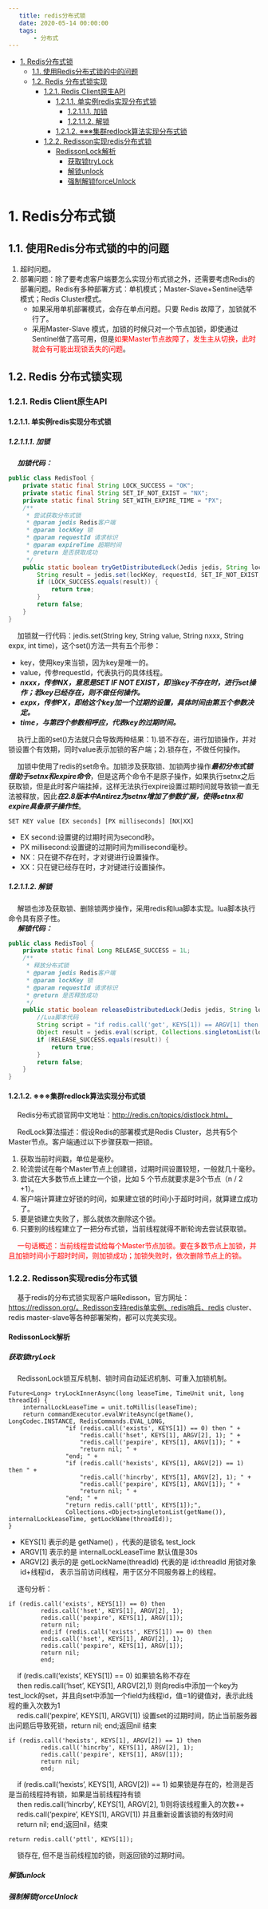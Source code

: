 ```yaml
---
   title: redis分布式锁
   date: 2020-05-14 00:00:00
   tags:
       - 分布式
---
```


<!-- TOC -->

- [1. Redis分布式锁](#1-redis分布式锁)
    - [1.1. 使用Redis分布式锁的中的问题](#11-使用redis分布式锁的中的问题)
    - [1.2. Redis 分布式锁实现](#12-redis-分布式锁实现)
        - [1.2.1. Redis Client原生API](#121-redis-client原生api)
            - [1.2.1.1. 单实例redis实现分布式锁](#1211-单实例redis实现分布式锁)
                - [1.2.1.1.1. 加锁](#12111-加锁)
                - [1.2.1.1.2. 解锁](#12112-解锁)
            - [1.2.1.2. ※※※集群redlock算法实现分布式锁](#1212-※※※集群redlock算法实现分布式锁)
        - [1.2.2. Redisson实现redis分布式锁](#122-redisson实现redis分布式锁)
            - [RedissonLock解析](#redissonlock解析)
                - [获取锁tryLock](#获取锁trylock)
                - [解锁unlock](#解锁unlock)
                - [强制解锁forceUnlock](#强制解锁forceunlock)

<!-- /TOC -->


# 1. Redis分布式锁  
## 1.1. 使用Redis分布式锁的中的问题  
1. 超时问题。  
2. 部署问题：除了要考虑客户端要怎么实现分布式锁之外，还需要考虑Redis的部署问题。Redis有多种部署方式：单机模式；Master-Slave+Sentinel选举模式；Redis Cluster模式。  
    * 如果采用单机部署模式，会存在单点问题。只要 Redis 故障了，加锁就不行了。  
    * 采用Master-Slave 模式，加锁的时候只对一个节点加锁，即使通过 Sentinel做了高可用，但是<font color="red">如果Master节点故障了，发生主从切换，此时就会有可能出现锁丢失的问题</font>。  

## 1.2. Redis 分布式锁实现  
### 1.2.1. Redis Client原生API  
#### 1.2.1.1. 单实例redis实现分布式锁  

##### 1.2.1.1.1. 加锁  
&emsp; ***加锁代码：***  

```java
public class RedisTool {
    private static final String LOCK_SUCCESS = "OK";
    private static final String SET_IF_NOT_EXIST = "NX";
    private static final String SET_WITH_EXPIRE_TIME = "PX";
    /**
     * 尝试获取分布式锁
     * @param jedis Redis客户端
     * @param lockKey 锁
     * @param requestId 请求标识
     * @param expireTime 超期时间
     * @return 是否获取成功
     */
    public static boolean tryGetDistributedLock(Jedis jedis, String lockKey, String requestId, int expireTime) {
        String result = jedis.set(lockKey, requestId, SET_IF_NOT_EXIST, SET_WITH_EXPIRE_TIME, expireTime);
        if (LOCK_SUCCESS.equals(result)) {
            return true;
        }
        return false;
    }
}
```
&emsp; 加锁就一行代码：jedis.set(String key, String value, String nxxx, String expx, int time)，这个set()方法一共有五个形参：  

* key，使用key来当锁，因为key是唯一的。  
* value，传参requestId，代表执行的具体线程。  
* ***nxxx，传参NX，意思是SET IF NOT EXIST，即当key不存在时，进行set操作；若key已经存在，则不做任何操作。***  
* ***expx，传参PX，即给这个key加一个过期的设置，具体时间由第五个参数决定。***  
* ***time，与第四个参数相呼应，代表key的过期时间。***  

&emsp; 执行上面的set()方法就只会导致两种结果：1).锁不存在，进行加锁操作，并对锁设置个有效期，同时value表示加锁的客户端；2).锁存在，不做任何操作。  

&emsp; 加锁中使用了redis的set命令。加锁涉及获取锁、加锁两步操作***最初分布式锁借助于setnx和expire命令***，但是这两个命令不是原子操作，如果执行setnx之后获取锁，但是此时客户端挂掉，这样无法执行expire设置过期时间就导致锁一直无法被释放，因此***在2.8版本中Antirez为setnx增加了参数扩展，使得setnx和expire具备原子操作性***。  

```
SET KEY value [EX seconds] [PX milliseconds] [NX|XX]
``` 
* EX second:设置键的过期时间为second秒。  
* PX millisecond:设置键的过期时间为millisecond毫秒。  
* NX：只在键不存在时，才对键进行设置操作。  
* XX：只在键已经存在时，才对键进行设置操作。  

##### 1.2.1.1.2. 解锁  
&emsp; 解锁也涉及获取锁、删除锁两步操作，采用redis和lua脚本实现。lua脚本执行命令具有原子性。  
&emsp; ***解锁代码：***  

```java
public class RedisTool {
    private static final Long RELEASE_SUCCESS = 1L;
    /**
     * 释放分布式锁
     * @param jedis Redis客户端
     * @param lockKey 锁
     * @param requestId 请求标识
     * @return 是否释放成功
     */
    public static boolean releaseDistributedLock(Jedis jedis, String lockKey, String requestId) {
        //Lua脚本代码
        String script = "if redis.call('get', KEYS[1]) == ARGV[1] then return redis.call('del', KEYS[1]) else return 0 end";
        Object result = jedis.eval(script, Collections.singletonList(lockKey), Collections.singletonList(requestId));
        if (RELEASE_SUCCESS.equals(result)) {
            return true;
        }
        return false;
    }
}
```

#### 1.2.1.2. ※※※集群redlock算法实现分布式锁  
&emsp; Redis分布式锁官网中文地址：http://redis.cn/topics/distlock.html。 

&emsp; RedLock算法描述：假设Redis的部署模式是Redis Cluster，总共有5个Master节点。客户端通过以下步骤获取一把锁。  
1. 获取当前时间戳，单位是毫秒。  
2. 轮流尝试在每个Master节点上创建锁，过期时间设置较短，一般就几十毫秒。  
3. 尝试在大多数节点上建立一个锁，比如 5 个节点就要求是3个节点（n / 2 +1）。  
4. 客户端计算建立好锁的时间，如果建立锁的时间小于超时时间，就算建立成功了。  
5. 要是锁建立失败了，那么就依次删除这个锁。  
6. 只要别的线程建立了一把分布式锁，当前线程就得不断轮询去尝试获取锁。  

&emsp; <font color="red">一句话概述：当前线程尝试给每个Master节点加锁。要在多数节点上加锁，并且加锁时间小于超时时间，则加锁成功；加锁失败时，依次删除节点上的锁。</font>  

### 1.2.2. Redisson实现redis分布式锁  
&emsp; 基于redis的分布式锁实现客户端Redisson，官方网址：https://redisson.org/。Redisson支持redis单实例、redis哨兵、redis cluster、redis master-slave等各种部署架构，都可以完美实现。  
<!-- 
https://mp.weixin.qq.com/s?__biz=MzI5OTIyMjQxMA==&mid=2247485439&idx=1&sn=5eba3992109fadf245d7b56ff4a45635&chksm=ec98931adbef1a0c0ad4a4c309bfc3000bc6271e1739f3ecb79361ecbe18d399adb3ca628c56&scene=21#wechat_redirect

https://mp.weixin.qq.com/s/LLi_7DedZfSsZyDr2OdOrg

https://mp.weixin.qq.com/s/fuaUXuJbskqcFgsrwnPhZQ
-->

#### RedissonLock解析
##### 获取锁tryLock  
&emsp; RedissonLock锁互斥机制、锁时间自动延迟机制、可重入加锁机制。  

```
Future<Long> tryLockInnerAsync(long leaseTime, TimeUnit unit, long threadId) {
    internalLockLeaseTime = unit.toMillis(leaseTime);
    return commandExecutor.evalWriteAsync(getName(), LongCodec.INSTANCE, RedisCommands.EVAL_LONG,
                "if (redis.call('exists', KEYS[1]) == 0) then " +
                    "redis.call('hset', KEYS[1], ARGV[2], 1); " +
                    "redis.call('pexpire', KEYS[1], ARGV[1]); " +
                    "return nil; " +
                "end; " +
                "if (redis.call('hexists', KEYS[1], ARGV[2]) == 1) then " +
                    "redis.call('hincrby', KEYS[1], ARGV[2], 1); " +
                    "redis.call('pexpire', KEYS[1], ARGV[1]); " +
                    "return nil; " +
                "end; " +
                "return redis.call('pttl', KEYS[1]);",
                Collections.<Object>singletonList(getName()), internalLockLeaseTime, getLockName(threadId));
}
```

* KEYS[1] 表示的是 getName() ，代表的是锁名 test_lock  
* ARGV[1] 表示的是 internalLockLeaseTime 默认值是30s  
* ARGV[2] 表示的是 getLockName(threadId) 代表的是 id:threadId 用锁对象id+线程id， 表示当前访问线程，用于区分不同服务器上的线程。  

&emsp; 逐句分析：

```
if (redis.call('exists', KEYS[1]) == 0) then 
         redis.call('hset', KEYS[1], ARGV[2], 1); 
         redis.call('pexpire', KEYS[1], ARGV[1]); 
         return nil;
         end;if (redis.call('exists', KEYS[1]) == 0) then 
         redis.call('hset', KEYS[1], ARGV[2], 1); 
         redis.call('pexpire', KEYS[1], ARGV[1]); 
         return nil;
         end;
```
&emsp; if (redis.call(‘exists’, KEYS[1]) == 0) 如果锁名称不存在  
&emsp; then redis.call(‘hset’, KEYS[1], ARGV[2],1) 则向redis中添加一个key为test_lock的set，并且向set中添加一个field为线程id，值=1的键值对，表示此线程的重入次数为1  
&emsp; redis.call(‘pexpire’, KEYS[1], ARGV[1]) 设置set的过期时间，防止当前服务器出问题后导致死锁，return nil; end;返回nil 结束  

```
if (redis.call('hexists', KEYS[1], ARGV[2]) == 1) then 
         redis.call('hincrby', KEYS[1], ARGV[2], 1); 
         redis.call('pexpire', KEYS[1], ARGV[1]);
         return nil; 
         end;
```
&emsp; if (redis.call(‘hexists’, KEYS[1], ARGV[2]) == 1) 如果锁是存在的，检测是否是当前线程持有锁，如果是当前线程持有锁  
&emsp; then redis.call(‘hincrby’, KEYS[1], ARGV[2], 1)则将该线程重入的次数++  
&emsp; redis.call(‘pexpire’, KEYS[1], ARGV[1]) 并且重新设置该锁的有效时间  
&emsp; return nil; end;返回nil，结束  

```
return redis.call('pttl', KEYS[1]);
```
&emsp; 锁存在, 但不是当前线程加的锁，则返回锁的过期时间。  

##### 解锁unlock  

##### 强制解锁forceUnlock  

